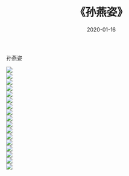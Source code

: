 ﻿---
layout: post
title:  《孙燕姿》
date:   2020-01-16
img: http://img.660000.xyz/Sharelink/壁纸/明星魅力/华人明星/孙燕姿/000.jpg
categories: [美女, 清纯, 唯美]
---

孙燕姿

 ![](http://img.660000.xyz/Sharelink/壁纸/明星魅力/华人明星/孙燕姿/001.jpg) <br>![](http://img.660000.xyz/Sharelink/壁纸/明星魅力/华人明星/孙燕姿/002.jpg) <br>![](http://img.660000.xyz/Sharelink/壁纸/明星魅力/华人明星/孙燕姿/003.jpg) <br>![](http://img.660000.xyz/Sharelink/壁纸/明星魅力/华人明星/孙燕姿/004.jpg) <br>![](http://img.660000.xyz/Sharelink/壁纸/明星魅力/华人明星/孙燕姿/005.jpg) <br>![](http://img.660000.xyz/Sharelink/壁纸/明星魅力/华人明星/孙燕姿/006.jpg) <br>![](http://img.660000.xyz/Sharelink/壁纸/明星魅力/华人明星/孙燕姿/007.jpg) <br>![](http://img.660000.xyz/Sharelink/壁纸/明星魅力/华人明星/孙燕姿/008.jpg) <br>![](http://img.660000.xyz/Sharelink/壁纸/明星魅力/华人明星/孙燕姿/009.jpg) <br>![](http://img.660000.xyz/Sharelink/壁纸/明星魅力/华人明星/孙燕姿/010.jpg) <br>![](http://img.660000.xyz/Sharelink/壁纸/明星魅力/华人明星/孙燕姿/011.jpg) <br>![](http://img.660000.xyz/Sharelink/壁纸/明星魅力/华人明星/孙燕姿/012.jpg) <br>![](http://img.660000.xyz/Sharelink/壁纸/明星魅力/华人明星/孙燕姿/013.jpg) <br>![](http://img.660000.xyz/Sharelink/壁纸/明星魅力/华人明星/孙燕姿/014.jpg) <br>![](http://img.660000.xyz/Sharelink/壁纸/明星魅力/华人明星/孙燕姿/015.jpg) <br>![](http://img.660000.xyz/Sharelink/壁纸/明星魅力/华人明星/孙燕姿/016.jpg) <br>![](http://img.660000.xyz/Sharelink/壁纸/明星魅力/华人明星/孙燕姿/017.jpg) <br>